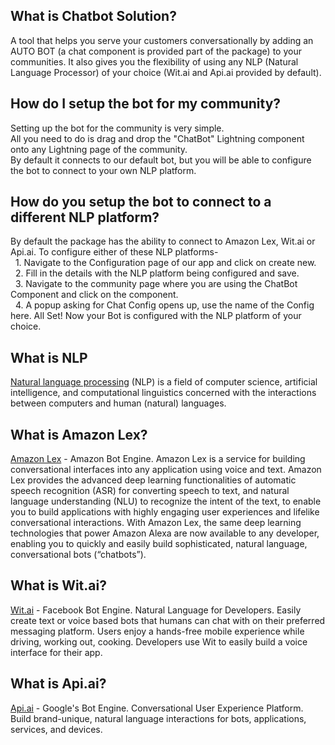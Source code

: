 ﻿## What is Chatbot Solution?

A tool that helps you serve your customers conversationally by adding an AUTO BOT (a chat component is provided part of the package) to your communities. It also gives you the flexibility of using any NLP (Natural Language Processor) of your choice (Wit.ai and Api.ai provided by default).

## How do I setup the bot for my community?

Setting up the bot for the community is very simple.  
All you need to do is drag and drop the "ChatBot" Lightning component onto any Lightning page of the community.  
By default it connects to our default bot, but you will be able to configure the bot to connect to your own NLP platform.

## How do you setup the bot to connect to a different NLP platform?

By default the package has the ability to connect to Amazon Lex, Wit.ai or Api.ai. To configure either of these NLP platforms-  
  1\. Navigate to the <a onclick="{!c.openConfiguration}">Configuration</a> page of our app and click on create new.  
  2\. Fill in the details with the NLP platform being configured and save.  
  3\. Navigate to the community page where you are using the ChatBot Component and click on the component.  
  4\. A popup asking for Chat Config opens up, use the name of the Config here. All Set! Now your Bot is configured with the NLP platform of your choice.

## What is NLP

[Natural language processing](https://en.wikipedia.org/wiki/Natural_language_processing) (NLP) is a field of computer science, artificial intelligence, and computational linguistics concerned with the interactions between computers and human (natural) languages.

## What is Amazon Lex?

[Amazon Lex](https://aws.amazon.com/lex/) - Amazon Bot Engine. Amazon Lex is a service for building conversational interfaces into any application using voice and text. Amazon Lex provides the advanced deep learning functionalities of automatic speech recognition (ASR) for converting speech to text, and natural language understanding (NLU) to recognize the intent of the text, to enable you to build applications with highly engaging user experiences and lifelike conversational interactions. With Amazon Lex, the same deep learning technologies that power Amazon Alexa are now available to any developer, enabling you to quickly and easily build sophisticated, natural language, conversational bots (“chatbots”).

## What is Wit.ai?

[Wit.ai](https://wit.ai) - Facebook Bot Engine. Natural Language for Developers. Easily create text or voice based bots that humans can chat with on their preferred messaging platform. Users enjoy a hands-free mobile experience while driving, working out, cooking. Developers use Wit to easily build a voice interface for their app.

## What is Api.ai?

[Api.ai](https://api.ai/) - Google's Bot Engine. Conversational User Experience Platform. Build brand-unique, natural language interactions for bots, applications, services, and devices.
